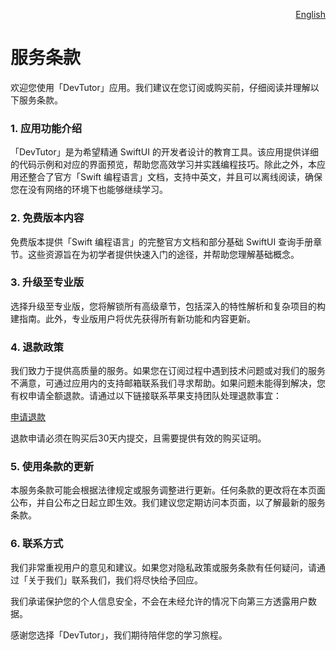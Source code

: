 <p align="right">
  <a href="./terms-of-service.md">English</a>
</p>
<!--rehype:style=float: right; bottom: -36px; position: relative;-->

服务条款
===

欢迎您使用「DevTutor」应用。我们建议在您订阅或购买前，仔细阅读并理解以下服务条款。

### 1. 应用功能介绍

「DevTutor」是为希望精通 SwiftUI 的开发者设计的教育工具。该应用提供详细的代码示例和对应的界面预览，帮助您高效学习并实践编程技巧。除此之外，本应用还整合了官方「Swift 编程语言」文档，支持中英文，并且可以离线阅读，确保您在没有网络的环境下也能够继续学习。

### 2. 免费版本内容

免费版本提供「Swift 编程语言」的完整官方文档和部分基础 SwiftUI 查询手册章节。这些资源旨在为初学者提供快速入门的途径，并帮助您理解基础概念。

### 3. 升级至专业版

选择升级至专业版，您将解锁所有高级章节，包括深入的特性解析和复杂项目的构建指南。此外，专业版用户将优先获得所有新功能和内容更新。

### 4. 退款政策

我们致力于提供高质量的服务。如果您在订阅过程中遇到技术问题或对我们的服务不满意，可通过应用内的支持邮箱联系我们寻求帮助。如果问题未能得到解决，您有权申请全额退款。请通过以下链接联系苹果支持团队处理退款事宜：

[申请退款](https://support.apple.com/118223)

退款申请必须在购买后30天内提交，且需要提供有效的购买证明。

### 5. 使用条款的更新

本服务条款可能会根据法律规定或服务调整进行更新。任何条款的更改将在本页面公布，并自公布之日起立即生效。我们建议您定期访问本页面，以了解最新的服务条款。

### 6. 联系方式

我们非常重视用户的意见和建议。如果您对隐私政策或服务条款有任何疑问，请通过「关于我们」联系我们，我们将尽快给予回应。

我们承诺保护您的个人信息安全，不会在未经允许的情况下向第三方透露用户数据。

感谢您选择「DevTutor」，我们期待陪伴您的学习旅程。
